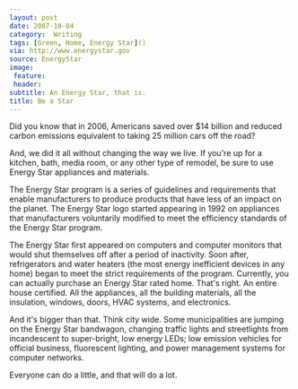 ```yaml
---
layout: post
date: 2007-10-04
category:  Writing 
tags: [Green, Home, Energy Star]()
via: http://www.energystar.gov
source: EnergyStar
image:
 feature: 
 header: 
subtitle: An Energy Star, that is. 
title: Be a Star
---
```



Did you know that in 2006, Americans saved over $14 billion and reduced carbon emissions equivalent to taking 25 million cars off the road?

And, we did it all without changing the way we live. If you're up for a kitchen, bath, media room, or any other type of remodel, be sure to use Energy Star appliances and materials.

The Energy Star program is a series of guidelines and requirements that enable manufacturers to produce products that have less of an impact on the planet. The Energy Star logo started appearing in 1992 on appliances that manufacturers voluntarily modified to meet the efficiency standards of the Energy Star program.

The Energy Star first appeared on computers and computer monitors that would shut themselves off after a period of inactivity. Soon after, refrigerators and water heaters (the most energy inefficient devices in any home) began to meet the strict requirements of the program. Currently, you can actually purchase an Energy Star rated home. That's right. An entire house certified. All the appliances, all the building materials, all the insulation, windows, doors, HVAC systems, and electronics.

And it's bigger than that. Think city wide. Some municipalities are jumping on the Energy Star bandwagon, changing traffic lights and streetlights from incandescent to super-bright, low energy LEDs; low emission vehicles for official business, fluorescent lighting, and power management systems for computer networks.

Everyone can do a little, and that will do a lot.

